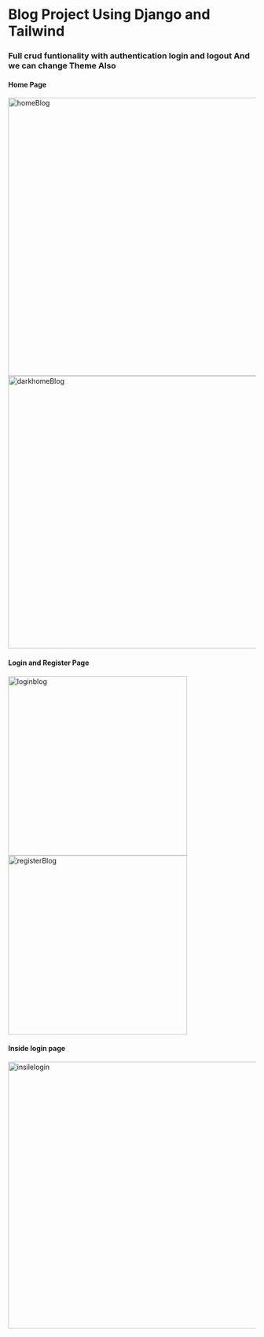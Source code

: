 <h1>Blog Project Using Django and Tailwind</h1>
<h3>Full crud funtionality with authentication login and logout And we can change Theme Also</h3>
<h4>Home Page </h4>
<img width="565" alt="homeBlog" src="https://github.com/user-attachments/assets/c0ee7121-5640-4215-9b10-77fc8f83ae25">
<img width="554" alt="darkhomeBlog" src="https://github.com/user-attachments/assets/37ea084a-f96e-4c9a-9656-9d958dccd04b">
<h4>Login and Register Page </h4>
<img width="364" alt="loginblog" src="https://github.com/user-attachments/assets/39f8a4de-009a-4ba2-b9da-dd1f0890beb7">
<img width="364" alt="registerBlog" src="https://github.com/user-attachments/assets/d73880c6-0622-4a5e-a47f-ff061de3e972">
<h4>Inside login page </h4>
<img width="542" alt="insilelogin" src="https://github.com/user-attachments/assets/f253b7e6-30f1-4f58-93be-8c5f99d85c37">
